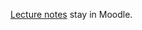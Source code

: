 [Lecture notes](https://cphbusiness.mrooms.net/pluginfile.php/290816/mod_resource/content/1/Session7EIP.pdf) stay in Moodle.
